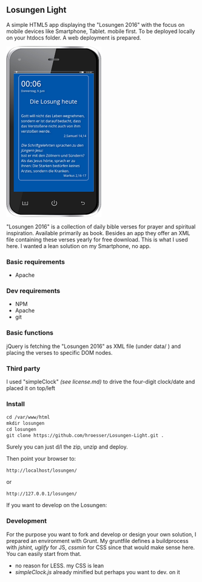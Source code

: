 ## Losungen Light
A simple HTML5 app displaying the "Losungen 2016" with the focus on mobile devices like Smartphone, Tablet. mobile first. 
To be deployed locally on your htdocs folder. A web deployment is prepared.

![screenshot](screenshots/responsive.png "Nodejs chat")

"Losungen 2016" is a collection of daily bible verses for prayer and spiritual inspiration. Available primarily as book. Besides an app they offer an XML file containing these verses yearly for free download. This is what I used here. I wanted a lean solution on my Smartphone, no app.

### Basic requirements
 - Apache

### Dev requirements
 - NPM
 - Apache
 - git

### Basic functions
jQuery is fetching the "Losungen 2016" as XML file (under data/ ) and placing the verses to specific DOM nodes.

### Third party
I used "simpleClock" *(see license.md)* to drive the four-digit clock/date and placed it on top/left

### Install
```
cd /var/www/html
mkdir losungen
cd losungen
git clone https://github.com/hroesser/Losungen-Light.git . 
```
Surely you can just d/l the zip, unzip and deploy.

Then point your browser to:
```
http://localhost/losungen/
```
or
```
http://127.0.0.1/losungen/
```
If you want to develop on the Losungen:

### Development
For the purpose you want to fork and develop or design your own solution, I prepared an environment with Grunt.
My gruntfile defines a buildprocess with *jshint, uglify* for JS, *cssmin* for CSS since that would make sense here. You can easily start from that.
 - no reason for LESS. my CSS is lean
 - *simpleClock.js* already minified but perhaps you want to dev. on it

